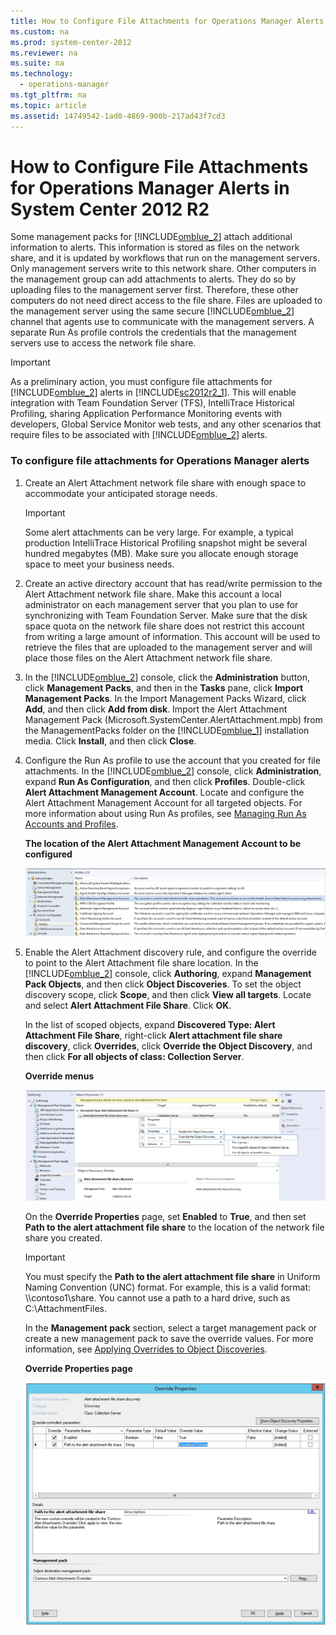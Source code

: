 ```yaml
---
title: How to Configure File Attachments for Operations Manager Alerts in System Center 2012 R2
ms.custom: na
ms.prod: system-center-2012
ms.reviewer: na
ms.suite: na
ms.technology: 
  - operations-manager
ms.tgt_pltfrm: na
ms.topic: article
ms.assetid: 14749542-1ad0-4869-900b-217ad43f7cd3
---
```

# How to Configure File Attachments for Operations Manager Alerts in System Center 2012 R2
Some management packs for [!INCLUDE[omblue_2](../Token/omblue_2_md.md)] attach additional information to alerts. This information is stored as files on the network share, and it is updated by workflows that run on the management servers. Only management servers write to this network share. Other computers in the management group can add attachments to alerts. They do so by uploading files to the management server first. Therefore, these other computers do not need direct access to the file share. Files are uploaded to the management server using the same secure [!INCLUDE[omblue_2](../Token/omblue_2_md.md)] channel that agents use to communicate with the management servers. A separate Run As profile controls the credentials that the management servers use to access the network file share.

> [!IMPORTANT]
> As a preliminary action, you must configure file attachments for [!INCLUDE[omblue_2](../Token/omblue_2_md.md)] alerts in [!INCLUDE[sc2012r2_1](../Token/sc2012r2_1_md.md)]. This will enable integration with Team Foundation Server \(TFS\), IntelliTrace Historical Profiling, sharing Application Performance Monitoring events with developers, Global Service Monitor web tests, and any other scenarios that require files to be associated with [!INCLUDE[omblue_2](../Token/omblue_2_md.md)] alerts.

### To configure file attachments for Operations Manager alerts

1.  Create an Alert Attachment network file share with enough space to accommodate your anticipated storage needs.

    > [!IMPORTANT]
    > Some alert attachments can be very large. For example, a typical production IntelliTrace Historical Profiling snapshot might be several hundred megabytes \(MB\). Make sure you allocate enough storage space to meet your business needs.

2.  Create an active directory account that has read\/write permission to the Alert Attachment network file share. Make this account a local administrator on each management server that you plan to use for synchronizing with Team Foundation Server. Make sure that the disk space quota on the network file share does not restrict this account from writing a large amount of information. This account will be used to retrieve the files that are uploaded to the management server and will place those files on the Alert Attachment network file share.

3.  In the [!INCLUDE[omblue_2](../Token/omblue_2_md.md)] console, click the **Administration** button, click **Management Packs**, and then in the **Tasks** pane, click **Import Management Packs**. In the Import Management Packs Wizard, click **Add**, and then click **Add from disk**. Import the Alert Attachment Management Pack \(Microsoft.SystemCenter.AlertAttachment.mpb\) from the ManagementPacks folder on the [!INCLUDE[omblue_1](../Token/omblue_1_md.md)] installation media. Click **Install**, and then click **Close**.

4.  Configure the Run As profile to use the account that you created for file attachments. In the [!INCLUDE[omblue_2](../Token/omblue_2_md.md)] console, click **Administration**, expand **Run As Configuration**, and then click **Profiles**. Double\-click **Alert Attachment Management Account**. Locate and configure the Alert Attachment Management Account for all targeted objects. For more information about using Run As profiles, see [Managing Run As Accounts and Profiles](../Topic/Managing-Run-As-Accounts-and-Profiles.md).

    **The location of the Alert Attachment Management Account to be configured**

    ![](../Image/DevOps_ConfigFileAttach_1AcctToConfig.gif)

5.  Enable the Alert Attachment discovery rule, and configure the override to point to the Alert Attachment file share location. In the [!INCLUDE[omblue_2](../Token/omblue_2_md.md)] console, click **Authoring**, expand **Management Pack Objects**, and then click **Object Discoveries**. To set the object discovery scope, click **Scope**, and then click **View all targets**. Locate and select **Alert Attachment File Share**. Click **OK**.

    In the list of scoped objects, expand **Discovered Type: Alert Attachment File Share**, right\-click **Alert attachment file share discovery**, click **Overrides**, click **Override the Object Discovery**, and then click **For all objects of class: Collection Server**.

    **Override menus**

    ![](../Image/DevOps_ConfigFileAttach_2.gif)

    On the **Override Properties** page, set **Enabled** to **True**, and then set **Path to the alert attachment file share** to the location of the network file share you created.

    > [!IMPORTANT]
    > You must specify the **Path to the alert attachment file share** in Uniform Naming Convention \(UNC\) format. For example, this is a valid format: \\\\contoso1\\share. You cannot use a path to a hard drive, such as C:\\AttachmentFiles.

    In the **Management pack** section, select a target management pack or create a new management pack to save the override values. For more information, see [Applying Overrides to Object Discoveries](../Topic/Applying-Overrides-to-Object-Discoveries.md).

    **Override Properties page**

    ![](../Image/DevOps_ConfigFileAttach_3.gif)

